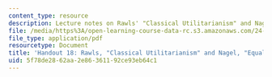 ```yaml
---
content_type: resource
description: Lecture notes on Rawls' "Classical Utilitarianism" and Nagel's "Equality."
file: /media/https%3A/open-learning-course-data-rc.s3.amazonaws.com/24-231-ethics-fall-2009/5f78de2862aa2e86361192ce93eb64c1_MIT24_231F09_lec19.pdf
file_type: application/pdf
resourcetype: Document
title: 'Handout 18: Rawls, "Classical Utilitarianism" and Nagel, "Equality"'
uid: 5f78de28-62aa-2e86-3611-92ce93eb64c1
---
```

